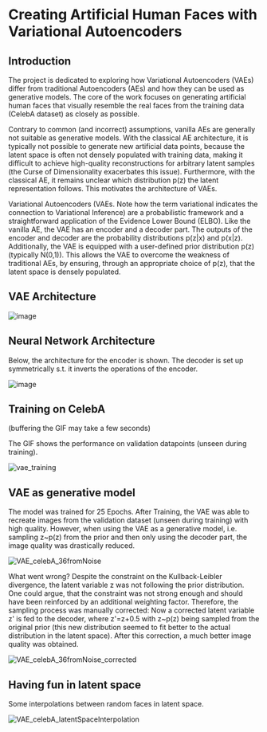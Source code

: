 # Creating Artificial Human Faces with Variational Autoencoders

## Introduction
The project is dedicated to exploring how Variational Autoencoders (VAEs) differ from traditional Autoencoders (AEs) and how they can be used as generative models. The core of the work focuses on generating artificial human faces that visually resemble the real faces from the training data (CelebA dataset) as closely as possible.


Contrary to common (and incorrect) assumptions, vanilla AEs are generally not suitable as generative models. With the classical AE architecture, it is typically not possible to generate new artificial data points, because the latent space is often not densely populated with training data, making it difficult to achieve high-quality reconstructions for arbitrary latent samples (the Curse of Dimensionality exacerbates this issue). Furthermore, with the classical AE, it remains unclear which distribution p(z) the latent representation follows. This motivates the architecture of VAEs.

Variational Autoencoders (VAEs. Note how the term variational indicates the connection to Variational Inference) are a probabilistic framework and a straightforward application of the Evidence Lower Bound (ELBO). Like the vanilla AE, the VAE has an encoder and a decoder part. The outputs of the encoder and decoder are the probability distributions p(z|x) and p(x|z). Additionally, the VAE is equipped with a user-defined prior distribution p(z) (typically N(0,1)). This allows the VAE to overcome the weakness of traditional AEs, by ensuring, through an appropriate choice of p(z), that the latent space is densely populated. 

## VAE Architecture
![image](https://github.com/TomGoesGitHub/Human-Faces-with-VAEs/assets/81027049/e8dd6885-88c2-4a61-a5ab-e6425c68ca4e)

## Neural Network Architecture
Below, the architecture for the encoder is shown. The decoder is set up symmetrically s.t. it inverts the operations of the encoder.

![image](https://github.com/TomGoesGitHub/Human-Faces-with-VAEs/assets/81027049/24128a72-b0f8-435f-99bf-1c48b1b33934)


## Training on CelebA
(buffering the GIF may take a few seconds)

The GIF shows the performance on validation datapoints (unseen during training).

![vae_training](https://github.com/TomGoesGitHub/Human-Faces-with-VAEs/assets/81027049/01e330c3-7e46-4d6c-9ba4-0b8b3c053798)

## VAE as generative model
The model was trained for 25 Epochs. After Training, the VAE was able to recreate images from the validation dataset (unseen during training) with high quality. However, when using the VAE as a generative model, i.e. sampling z~p(z) from the prior and then only using the decoder part, the image quality was drastically reduced.

![VAE_celebA_36fromNoise](https://github.com/TomGoesGitHub/Human-Faces-with-VAEs/assets/81027049/fda64b1b-20a7-4cac-bb7b-d109867aa985)


What went wrong? Despite the constraint on the Kullback-Leibler divergence, the latent variable z was not following the prior distribution. One could argue, that the constraint was not strong enough and should have been reinforced by an additional weighting factor.
Therefore, the sampling process was manually corrected: Now a corrected latent variable z' is fed to the decoder, where z'=z+0.5 with z~p(z) being sampled from the original prior (this new distribution seemed to fit better to the actual distribution in the latent space). After this correction, a much better image quality was obtained.

![VAE_celebA_36fromNoise_corrected](https://github.com/TomGoesGitHub/Human-Faces-with-VAEs/assets/81027049/1dfdcdca-b03c-4984-afc4-34cbdcdd97b5)


## Having fun in latent space
Some interpolations between random faces in latent space.

![VAE_celebA_latentSpaceInterpolation](https://github.com/TomGoesGitHub/Human-Faces-with-VAEs/assets/81027049/4f98dc91-21c8-4dbf-b978-e7107636da0b)
